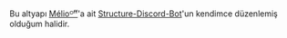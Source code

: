 Bu altyapı [Mélioᴼᶠᶠ](https://github.com/meliooff)'a ait [Structure-Discord-Bot](https://github.com/meliooff/Structure-Discord-Bot)'un kendimce düzenlemiş olduğum halidir.
